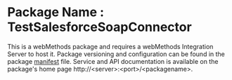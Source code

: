 # Package Name : TestSalesforceSoapConnector
This is a webMethods package and requires a webMethods Integration Server to host it. Package versioning and configuration can be found in the package [manifest](./TestSalesforceSoapConnector/manifest.v3) file. Service and API documentation is available on the package's home page http://&lt;server&gt;:&lt;port&gt;/&lt;packagename>.